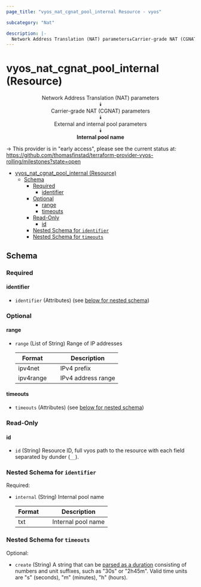 ```yaml
---
page_title: "vyos_nat_cgnat_pool_internal Resource - vyos"

subcategory: "Nat"

description: |-
  Network Address Translation (NAT) parameters⯯Carrier-grade NAT (CGNAT) parameters⯯External and internal pool parameters⯯Internal pool name
---
```


# vyos_nat_cgnat_pool_internal (Resource)
<center>

Network Address Translation (NAT) parameters  
⯯  
Carrier-grade NAT (CGNAT) parameters  
⯯  
External and internal pool parameters  
⯯  
**Internal pool name**


</center>

-> This provider is in "early access", please see the current status at: https://github.com/thomasfinstad/terraform-provider-vyos-rolling/milestones?state=open

<!--TOC-->

- [vyos_nat_cgnat_pool_internal (Resource)](#vyos_nat_cgnat_pool_internal-resource)
  - [Schema](#schema)
    - [Required](#required)
      - [identifier](#identifier)
    - [Optional](#optional)
      - [range](#range)
      - [timeouts](#timeouts)
    - [Read-Only](#read-only)
      - [id](#id)
    - [Nested Schema for `identifier`](#nested-schema-for-identifier)
    - [Nested Schema for `timeouts`](#nested-schema-for-timeouts)

<!--TOC-->

<!-- schema generated by tfplugindocs -->
## Schema

### Required

#### identifier
- `identifier` (Attributes) (see [below for nested schema](#nestedatt--identifier))

### Optional

#### range
- `range` (List of String) Range of IP addresses

    |  Format     &emsp;|  Description         |
    |-------------|----------------------|
    |  ipv4net    &emsp;|  IPv4 prefix         |
    |  ipv4range  &emsp;|  IPv4 address range  |
#### timeouts
- `timeouts` (Attributes) (see [below for nested schema](#nestedatt--timeouts))

### Read-Only

#### id
- `id` (String) Resource ID, full vyos path to the resource with each field separated by dunder (`__`).

<a id="nestedatt--identifier"></a>
### Nested Schema for `identifier`

Required:

- `internal` (String) Internal pool name

    |  Format  &emsp;|  Description         |
    |----------|----------------------|
    |  txt     &emsp;|  Internal pool name  |


<a id="nestedatt--timeouts"></a>
### Nested Schema for `timeouts`

Optional:

- `create` (String) A string that can be [parsed as a duration](https://pkg.go.dev/time#ParseDuration) consisting of numbers and unit suffixes, such as &#34;30s&#34; or &#34;2h45m&#34;. Valid time units are &#34;s&#34; (seconds), &#34;m&#34; (minutes), &#34;h&#34; (hours).
